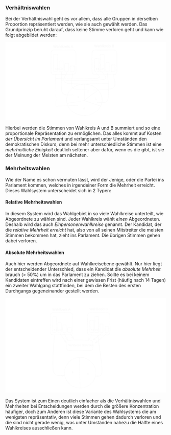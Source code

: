 ### Verhältniswahlen 

Bei der Verhältniswahl geht es vor allem, dass alle Gruppen in derselben Proportion repräsentiert werden, wie sie auch gewählt werden. Das Grundprinzip beruht darauf, dass keine Stimme verloren geht und kann wie folgt abgebildet werden: 

![../../misc/Media/Wahlsysteme im Vergleich 2023-10-13 18.31.18.excalidraw](../../../docs/images/Wahlsysteme%20im%20Vergleich%202023-10-13%2018.31.18.svg)

Hierbei werden die Stimmen von Wahlkreis A und B summiert und so eine proportionale Repräsentation zu ermöglichen. Das alles kommt auf   Kosten *der Übersicht im Parlament* und verlangsamt unter Umständen den demokratischen Diskurs, denn bei mehr unterschiedliche Stimmen ist eine *mehrheitliche Einigkeit* deutlich seltener aber dafür, wenn es die gibt, ist sie der Meinung der Meisten am nächsten.

### Mehrheitswahlen

Wie der Name es schon vermuten lässt, wird der Jenige, oder die Partei ins Parlament kommen, welches in irgendeiner Form die Mehrheit erreicht. Dieses Wahlsystem unterscheidet sich in 2 Typen: 
#### Relative Mehrheitswahlen

In diesem System wird das Wahlgebiet in so viele Wahlkreise unterteilt, wie Abgeordnete zu wählen sind. Jeder Wahlkreis wählt *einen* Abgeordneten. Deshalb wird das auch *Einpersonenwahlkreise* genannt. Der Kandidat, der die *relative Mehrheit erreicht* hat, also von all seinen Mitstreiter die meisten Stimmen bekommen hat, zieht ins Parlament. Die übrigen Stimmen gehen dabei verloren. 

#### Absolute Mehrheitswahlen

Auch hier werden Abgeordnete auf Wahlkreisebene gewählt. Nur hier liegt der entscheidender Unterschied, dass ein Kandidat die *absolute Mehrheit* brauch (> 50%) um in das Parlament zu ziehen. Sollte es bei keinem Kandidaten eintreffen wird nach einer gewissen Frist (häufig nach 14 Tagen) ein zweiter Wahlgang stattfinden, bei dem die Besten des ersten Durchgangs gegeneinander gestellt werden.

![../../misc/Media/Wahlsysteme im Vergleich 2023-10-13 18.56.50.excalidraw](../../../docs/images/Wahlsysteme%20im%20Vergleich%202023-10-13%2018.56.50.svg)

Das System ist zum Einen deutlich einfacher als die Verhältniswahlen und Mehrheiten bei Entscheidungen werden durch die größere Konzentration häufiger, doch zum Anderen ist diese Variante des Wahlsystems die am wenigsten repräsentativ, denn viele Stimmen gehen dadurch verloren und die sind nicht gerade wenig, was unter Umständen nahezu die Hälfte eines Wahlkreises ausschließen kann.  